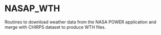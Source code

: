 # NASAP_WTH
Routines to download weather data from the NASA POWER application and merge with CHIRPS dataset to produce WTH files.
